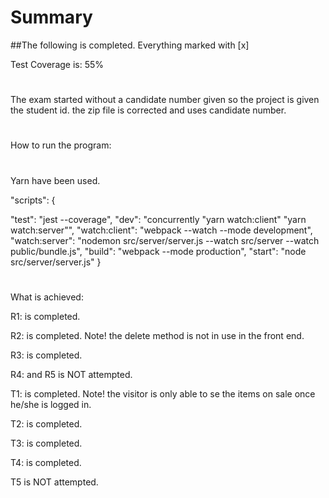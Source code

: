 # Summary
##The following is completed. Everything marked with [x]

Test Coverage is: 55%
#
The exam started without a candidate number given so the project is given the student id.
the zip file is corrected and uses candidate number.
#
How to run the program:
#
Yarn have been used.

"scripts": {

 "test": "jest --coverage",
 "dev": "concurrently \"yarn watch:client\" \"yarn watch:server\"",
 "watch:client": "webpack --watch --mode development",
 "watch:server": "nodemon src/server/server.js --watch src/server --watch public/bundle.js",
 "build": "webpack --mode production",
 "start": "node src/server/server.js"
 }
 #

What is achieved:

R1: is completed.

R2: is completed. Note! the delete method is not in use in the front end.

R3: is completed.

R4: and R5 is NOT attempted.

T1: is completed. Note! the visitor is only able to se the items on sale once he/she is logged in.

T2: is completed.

T3: is completed.

T4: is completed.

T5 is NOT attempted.
#

